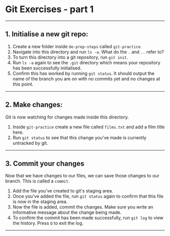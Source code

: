 # Git Exercises - part 1

---

## 1. Initialise a new git repo:

1. Create a new folder inside `de-prep-steps` called `git-practice`.
2. Navigate into this directory and run `ls -a`. What do the `.` and `..` refer to?
3. To turn this directory into a git repository, run `git init`.
4. Run `ls -a` again to see the `.git` directory which means your repository has been successfully initialised.
5. Confirm this has worked by running `git status`. It should output the name of the branch you are on with no commits yet and no changes at this point.

---

## 2. Make changes:

Git is now watching for changes made inside this directory.

1. Inside `git-practice` create a new file called `films.txt` and add a film title here.
2. Run `git status` to see that this change you've made is currently untracked by git.

---

## 3. Commit your changes

Now that we have changes to our files, we can save those changes to our branch. This is called a `commit`.

1. Add the file you've created to git's staging area.
2. Once you've added the file, run `git status` again to confirm that this file is now in the staging area.
3. Now the file is added, commit the changes. Make sure you write an informative message about the change being made.
4. To confirm the commit has been made successfully, run `git log` to view the history. Press `Q` to exit the log.

---
